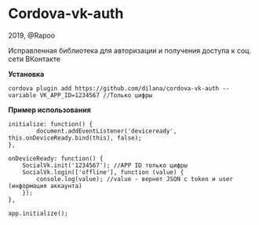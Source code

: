 # Cordova-vk-auth

2019, @Rapoo

Исправленная библиотека для авторизации и получения доступа к соц. сети ВКонтакте

**Установка**

    cordova plugin add https://github.com/dilana/cordova-vk-auth --variable VK_APP_ID=1234567 //Только цифры

**Пример использования**

    initialize: function() {
            document.addEventListener('deviceready', this.onDeviceReady.bind(this), false);
    },

    onDeviceReady: function() {
        SocialVk.init('1234567'); //APP ID только цифры
        SocialVk.login(['offline'], function (value) {
            console.log(value); //value - вернет JSON с token и user (информация аккаунта)
        });
    },

    app.initialize();